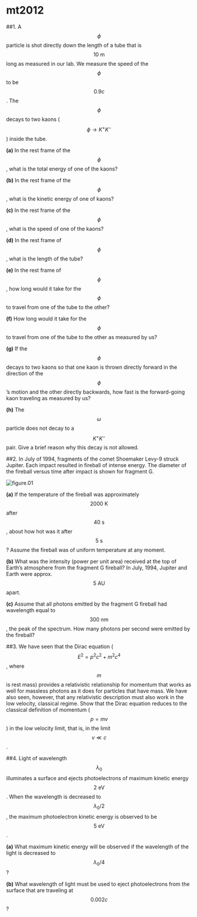 # mt2012

##1.
A $$\phi$$ particle is shot directly down the length of a tube that is $$10\:\text{m}$$ long as measured in our lab. We measure the speed of the $$\phi$$ to be $$0.9c$$. The $$\phi$$ decays to two kaons ($$\phi\to{K}^+K^-$$) inside the tube.

**(a)** In the rest frame of the $$\phi$$, what is the total energy of one of the kaons?

**(b)** In the rest frame of the $$\phi$$, what is the kinetic energy of one of kaons?

**(c)** In the rest frame of the $$\phi$$, what is the speed of one of the kaons?

**(d)** In the rest frame of $$\phi$$, what is the length of the tube?

**(e)** In the rest frame of $$\phi$$, how long would it take for the $$\phi$$ to travel from one of the tube to the other?

**(f)** How long would it take for the $$\phi$$ to travel from one of the tube to the other as measured by us?

**(g)** If the $$\phi$$ decays to two kaons so that one kaon is thrown directly forward in the direction of the $$\phi$$’s motion and the other directly backwards, how fast is the forward-going kaon traveling as measured by us?

**(h)** The $$\omega$$ particle does not decay to a $$K^+K^-$$ pair. Give a brief reason why this decay is not allowed.


##2.
In July of 1994, fragments of the comet Shoemaker Levy-9 struck Jupiter. Each impact resulted in fireball of intense energy. The diameter of the fireball versus time after impact is shown for fragment G.

![figure.01]("img/[PHYS034]mt2012-fig01.png")

**(a)** If the temperature of the fireball was approximately
$$2000\:\text{K}$$ after $$40\:\text{s}$$, about how hot was it after $$5\:\text{s}$$? Assume the fireball was of uniform temperature at any moment.

**(b)** What was the intensity (power per unit area) received at the top of Earth’s atmosphere from the fragment G fireball? In July, 1994, Jupiter and Earth were approx. $$5\:\text{AU}$$ apart.

**(c)** Assume that all photons emitted by the fragment G fireball had wavelength equal to $$300\:\text{nm}$$, the peak of the spectrum. How many photons per second were emitted by the fireball?


##3.
We have seen that the Dirac equation ($$E^2=p^2c^2+m^2c^4$$, where $$m$$ is rest mass) provides a relativistic relationship for momentum that works as well for massless photons as it does for particles that have mass. We have also seen, however, that any relativistic description must also work in the low velocity, classical regime. Show that the Dirac equation reduces to the classical definition of momentum ($$p=mv$$) in the low velocity limit, that is, in the limit $$v\ll{c}$$.

##4.
Light of wavelength $$\lambda_0$$ illuminates a surface and ejects photoelectrons of maximum kinetic energy $$2\:\text{eV}$$. When the wavelength is decreased to $$\lambda_0/2$$, the maximum photoelectron kinetic energy is observed to be $$5\:\text{eV}$$.

**(a)** What maximum kinetic energy will be observed if the wavelength of the light is decreased to $$\lambda_0/4$$?

**(b)** What wavelength of light must be used to eject photoelectrons from the surface that are traveling at $$0.002c$$?

